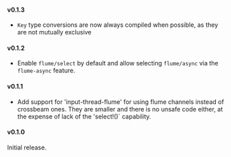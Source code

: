 #### v0.1.3

* `Key` type conversions are now always compiled when possible, as they are not mutually exclusive

#### v0.1.2

* Enable `flume/select` by default and allow selecting `flume/async` via the `flume-async` feature.

#### v0.1.1

* Add support for 'input-thread-flume' for using flume channels instead of crossbeam ones. They are
  smaller and there is no unsafe code either, at the expense of lack of the 'select!()` capability.

#### v0.1.0

Initial release.
